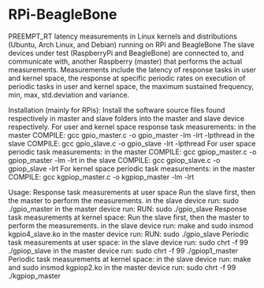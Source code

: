# RPi-BeagleBone
PREEMPT_RT latency measurements in Linux kernels and distributions (Ubuntu, Arch Linux, and Debian) running on RPi and BeagleBone
The slave devices under test (RaspberryPi and BeagleBone) are connected to, and communicate with, another Raspberry (master) that performs the actual measurements. Measurements include the latency of response tasks in user and kernel space, the response at specific periodic rates on execution of periodic tasks in user and kernel space, the maximum sustained frequency, min, max, std.deviation and variance.

Installation (mainly for RPis): 
Install the software source files found respectively in master and slave folders into the master and slave device respectively.
For user and kernel space response task measurements: in the master COMPILE: gcc gpio_master.c -o gpio_master -lm -lrt -lpthread in the slave COMPILE: gcc gpio_slave.c -o gpio_slave -lrt -lpthread
For user space periodic task measurements: in the master COMPILE: gcc gpiop_master.c -o gpiop_master -lm -lrt in the slave COMPILE: gcc gpiop_slave.c -o gpiop_slave -lrt
For kernel space periodic task measurements: in the master COMPILE: gcc kgpiop_master.c -o kgpiop_master -lm -lrt

Usage: 
Response task measurements at user space Run the slave first, then the master to perform the measurements. in the slave device run: sudo ./gpio_master in the master device run: RUN: sudo ./gpio_slave
Response task measurements at kernel space: Run the slave first, then the master to perform the measurements. in the slave device run: make and sudo insmod kgpio4_slave.ko in the master device run: RUN: sudo ./gpio_slave
Periodic task measurements at user space: in the slave device run: sudo chrt -f 99 ./gpiop_slave in the master device run: sudo chrt -f 99 ./gpiop1_master
Periodic task measurements at kernel space: in the slave device run: make and sudo insmod kgpiop2.ko in the master device run: sudo chrt -f 99 ./kgpiop_master 
